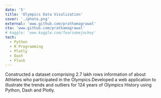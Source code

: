 ```yaml
---
date: '5'
title: 'Olympics Data Visulization'
cover: './photo.png'
external: 'www.github.com/prathamagrawal'
cta: 'www.github.com/prathamagrawal'
# kaggle: 'www.kaggle.com/fearsomejockey'
tech:
  - Python
  - R Programming
  - Plotly
  - Dash
  - Flask
---
```


Constructed a dataset comprising 2.7 lakh rows information of about Athletes who participated in the Olympics.Developed a web application to illustrate the trends and outliers for 124 years of Olympics History using Python, Dash and Plotly.
